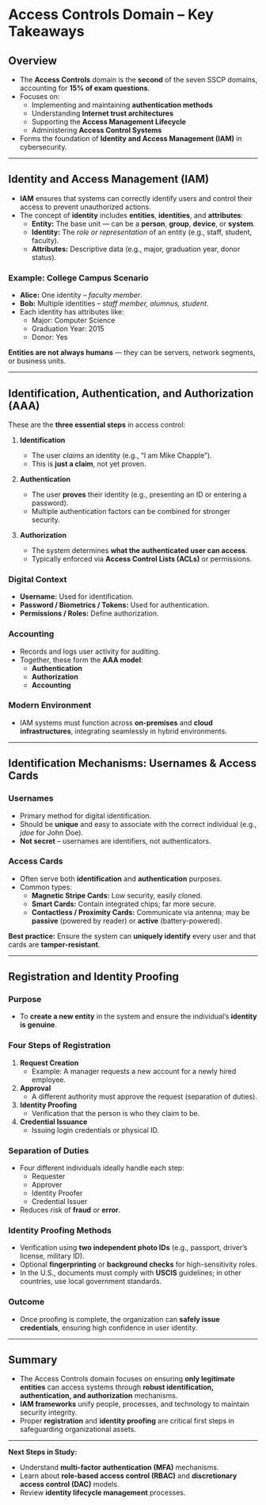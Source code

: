 # Access Controls Domain – Key Takeaways

## Overview
- The **Access Controls** domain is the **second** of the seven SSCP domains, accounting for **15% of exam questions**.  
- Focuses on:
  - Implementing and maintaining **authentication methods**  
  - Understanding **Internet trust architectures**  
  - Supporting the **Access Management Lifecycle**  
  - Administering **Access Control Systems**  
- Forms the foundation of **Identity and Access Management (IAM)** in cybersecurity.

---

## Identity and Access Management (IAM)
- **IAM** ensures that systems can correctly identify users and control their access to prevent unauthorized actions.  
- The concept of **identity** includes **entities**, **identities**, and **attributes**:
  - **Entity:** The base unit — can be a **person**, **group**, **device**, or **system**.
  - **Identity:** The *role or representation* of an entity (e.g., staff, student, faculty).
  - **Attributes:** Descriptive data (e.g., major, graduation year, donor status).

### Example: College Campus Scenario
- **Alice:** One identity – *faculty member*.  
- **Bob:** Multiple identities – *staff member, alumnus, student*.  
- Each identity has attributes like:
  - Major: Computer Science  
  - Graduation Year: 2015  
  - Donor: Yes  

**Entities are not always humans** — they can be servers, network segments, or business units.

---

## Identification, Authentication, and Authorization (AAA)
These are the **three essential steps** in access control:

1. **Identification**
   - The user *claims* an identity (e.g., “I am Mike Chapple”).
   - This is **just a claim**, not yet proven.

2. **Authentication**
   - The user **proves** their identity (e.g., presenting an ID or entering a password).
   - Multiple authentication factors can be combined for stronger security.

3. **Authorization**
   - The system determines **what the authenticated user can access**.
   - Typically enforced via **Access Control Lists (ACLs)** or permissions.

### Digital Context
- **Username:** Used for identification.  
- **Password / Biometrics / Tokens:** Used for authentication.  
- **Permissions / Roles:** Define authorization.  

### Accounting
- Records and logs user activity for auditing.  
- Together, these form the **AAA model**:
  - **Authentication**
  - **Authorization**
  - **Accounting**

### Modern Environment
- IAM systems must function across **on-premises** and **cloud infrastructures**, integrating seamlessly in hybrid environments.

---

## Identification Mechanisms: Usernames & Access Cards

### Usernames
- Primary method for digital identification.  
- Should be **unique** and easy to associate with the correct individual (e.g., *jdoe* for John Doe).  
- **Not secret** – usernames are identifiers, not authenticators.

### Access Cards
- Often serve both **identification** and **authentication** purposes.
- Common types:
  - **Magnetic Stripe Cards:** Low security, easily cloned.
  - **Smart Cards:** Contain integrated chips; far more secure.
  - **Contactless / Proximity Cards:** Communicate via antenna; may be **passive** (powered by reader) or **active** (battery-powered).

**Best practice:** Ensure the system can **uniquely identify** every user and that cards are **tamper-resistant**.

---

## Registration and Identity Proofing

### Purpose
- To **create a new entity** in the system and ensure the individual’s **identity is genuine**.

### Four Steps of Registration
1. **Request Creation**
   - Example: A manager requests a new account for a newly hired employee.
2. **Approval**
   - A different authority must approve the request (separation of duties).
3. **Identity Proofing**
   - Verification that the person is who they claim to be.
4. **Credential Issuance**
   - Issuing login credentials or physical ID.

### Separation of Duties
- Four different individuals ideally handle each step:
  - Requester  
  - Approver  
  - Identity Proofer  
  - Credential Issuer  
- Reduces risk of **fraud** or **error**.

### Identity Proofing Methods
- Verification using **two independent photo IDs** (e.g., passport, driver’s license, military ID).  
- Optional **fingerprinting** or **background checks** for high-sensitivity roles.  
- In the U.S., documents must comply with **USCIS** guidelines; in other countries, use local government standards.

### Outcome
- Once proofing is complete, the organization can **safely issue credentials**, ensuring high confidence in user identity.

---

## Summary
- The Access Controls domain focuses on ensuring **only legitimate entities** can access systems through **robust identification, authentication, and authorization** mechanisms.  
- **IAM frameworks** unify people, processes, and technology to maintain security integrity.  
- Proper **registration** and **identity proofing** are critical first steps in safeguarding organizational assets.

---

**Next Steps in Study:**
- Understand **multi-factor authentication (MFA)** mechanisms.  
- Learn about **role-based access control (RBAC)** and **discretionary access control (DAC)** models.  
- Review **identity lifecycle management** processes.

